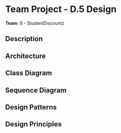 # Team Project - D.5 Design

**Team:** 8 - StudentDiscountz

## Description

## Architecture

## Class Diagram

## Sequence Diagram

## Design Patterns

## Design Principles

